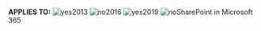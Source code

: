 <Token>**APPLIES TO:** ![yes](../media/yes.png)2013 ![no](../media/no.png)2016 ![yes](../media/yes.png)2019 ![no](../media/no.png)SharePoint in Microsoft 365</Token>
